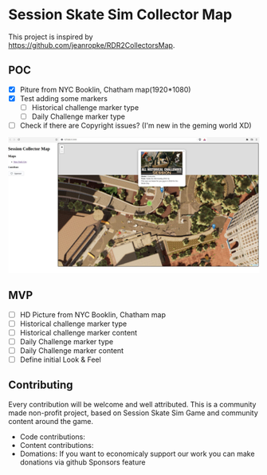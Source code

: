 # Session Skate Sim Collector Map

This project is inspired by https://github.com/jeanropke/RDR2CollectorsMap.

## POC

- [x] Piture from NYC Booklin, Chatham map(1920*1080)  
- [x] Test adding some markers
    - [ ] Historical challenge marker type
    - [ ] Daily Challenge marker type   
- [ ] Check if there are Copyright issues? (I'm new in the geming world XD)

![Session Collector Map POC](./assets/scm-pic-1.jpg)

## MVP

- [ ] HD Picture from NYC Booklin, Chatham map  
- [ ] Historical challenge marker type
- [ ] Historical challenge marker content
- [ ] Daily Challenge marker type   
- [ ] Daily Challenge marker content   
- [ ] Define initial Look & Feel

## Contributing

Every contribution will be welcome and well attributed. This is a community made non-profit project, based on Session Skate Sim Game and community content around the game. 

* Code contributions: 
* Content contributions: 
* Domations: If you want to economicaly support our work you can make donations via github Sponsors feature 
